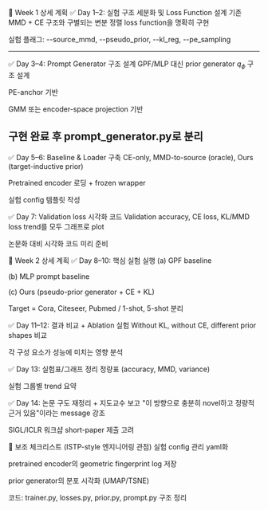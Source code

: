📘 Week 1 상세 계획
✅ Day 1–2: 실험 구조 세분화 및 Loss Function 설계
기존 MMD + CE 구조와 구별되는 변분 정렬 loss function을 명확히 구현

실험 플래그: --source_mmd, --pseudo_prior, --kl_reg, --pe_sampling

--------------------------
✅ Day 3–4: Prompt Generator 구조 설계
GPF/MLP 대신 prior generator $q_\phi$ 구조 설계

PE-anchor 기반

GMM 또는 encoder-space projection 기반

구현 완료 후 prompt_generator.py로 분리
--------------------------


✅ Day 5–6: Baseline & Loader 구축
CE-only, MMD-to-source (oracle), Ours (target-inductive prior)

Pretrained encoder 로딩 + frozen wrapper

실험 config 템플릿 작성

✅ Day 7: Validation loss 시각화 코드
Validation accuracy, CE loss, KL/MMD loss trend를 모두 그래프로 plot

논문화 대비 시각화 코드 미리 준비

📗 Week 2 상세 계획
✅ Day 8–10: 핵심 실험 실행
(a) GPF baseline

(b) MLP prompt baseline

(c) Ours (pseudo-prior generator + CE + KL)

Target = Cora, Citeseer, Pubmed / 1-shot, 5-shot 분리

✅ Day 11–12: 결과 비교 + Ablation 실험
Without KL, without CE, different prior shapes 비교

각 구성 요소가 성능에 미치는 영향 분석

✅ Day 13: 실험표/그래프 정리
정량표 (accuracy, MMD, variance)

실험 그룹별 trend 요약

✅ Day 14: 논문 구도 재정리 + 지도교수 보고
"이 방향으로 충분히 novel하고 정량적 근거 있음"이라는 message 강조

SIGL/ICLR 워크샵 short-paper 제출 고려

🔩 보조 체크리스트 (ISTP-style 엔지니어링 관점)
 실험 config 관리 yaml화

 pretrained encoder의 geometric fingerprint log 저장

 prior generator의 분포 시각화 (UMAP/TSNE)

 코드: trainer.py, losses.py, prior.py, prompt.py 구조 정리

